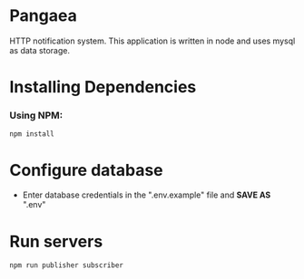 # Pangaea
HTTP notification system.
This application is written in node and uses mysql as data storage.
# Installing Dependencies
### Using NPM:
`npm install`
# Configure database
* Enter database credentials in the ".env.example" file and **SAVE AS** ".env"
# Run servers
`npm run publisher subscriber`
